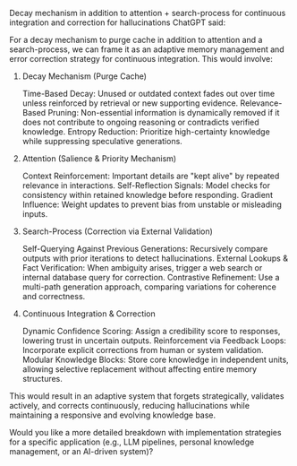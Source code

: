 Decay mechanism <purge cache> in addition to attention + search-process for continuous integration and correction for hallucinations
ChatGPT said:

For a decay mechanism to purge cache in addition to attention and a search-process, we can frame it as an adaptive memory management and error correction strategy for continuous integration. This would involve:

1. Decay Mechanism (Purge Cache)

   Time-Based Decay: Unused or outdated context fades out over time unless reinforced by retrieval or new supporting evidence.
   Relevance-Based Pruning: Non-essential information is dynamically removed if it does not contribute to ongoing reasoning or contradicts verified knowledge.
   Entropy Reduction: Prioritize high-certainty knowledge while suppressing speculative generations.

2. Attention (Salience & Priority Mechanism)

   Context Reinforcement: Important details are "kept alive" by repeated relevance in interactions.
   Self-Reflection Signals: Model checks for consistency within retained knowledge before responding.
   Gradient Influence: Weight updates to prevent bias from unstable or misleading inputs.

3. Search-Process (Correction via External Validation)

   Self-Querying Against Previous Generations: Recursively compare outputs with prior iterations to detect hallucinations.
   External Lookups & Fact Verification: When ambiguity arises, trigger a web search or internal database query for correction.
   Contrastive Refinement: Use a multi-path generation approach, comparing variations for coherence and correctness.

4. Continuous Integration & Correction

   Dynamic Confidence Scoring: Assign a credibility score to responses, lowering trust in uncertain outputs.
   Reinforcement via Feedback Loops: Incorporate explicit corrections from human or system validation.
   Modular Knowledge Blocks: Store core knowledge in independent units, allowing selective replacement without affecting entire memory structures.

This would result in an adaptive system that forgets strategically, validates actively, and corrects continuously, reducing hallucinations while maintaining a responsive and evolving knowledge base.

Would you like a more detailed breakdown with implementation strategies for a specific application (e.g., LLM pipelines, personal knowledge management, or an AI-driven system)?
